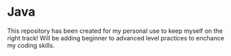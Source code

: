 # Java
This repository has been created for my personal use to keep myself on the right track!
Will be adding beginner to advanced level practices to enchance my coding skills.

